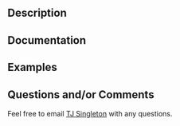 ## Description

## Documentation

## Examples

## Questions and/or Comments

Feel free to email [TJ Singleton](tjsingleton@vantagestreet.com) with any questions.
